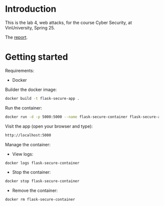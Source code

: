 # Introduction

This is the lab 4, web attacks, for the course Cyber Security, at VinUniversity, Spring 25.

The [report](Lab4%20-%20Lab.pdf).


# Getting started

Requirements:
+ Docker

Builder the docker image:
```bash
docker build -t flask-secure-app .
```

Run the container:
```bash
docker run -d -p 5000:5000 --name flask-secure-container flask-secure-app
```

Visit the app (open your browser and type):
```bash
http://localhost:5000
```

Manage the container:
+ View logs:
```bash
docker logs flask-secure-container
```

+ Stop the container:
```bash
docker stop flask-secure-container
```

+ Remove the container:
```bash
docker rm flask-secure-container
```
